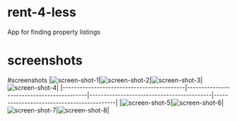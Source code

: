 # rent-4-less
App for finding property listings

# screenshots
#screenshots
|![screen-shot-1](screenshot1-rent4less.jpg)|![screen-shot-2](screenshot2-rent4less.jpg)|![screen-shot-3](screenshot3-rent4less.jpg)|![screen-shot-4](screenshot4-rent4less.jpg)|
|-------------------------------------------|-------------------------------------------|-------------------------------------------|-------------------------------------------|
|![screen-shot-5](screenshot5-rent4less.jpg)|![screen-shot-6](screenshot6-rent4less.jpg)|![screen-shot-7](screenshot7-rent4less.jpg)|![screen-shot-8](screenshot8-rent4less.jpg)|
